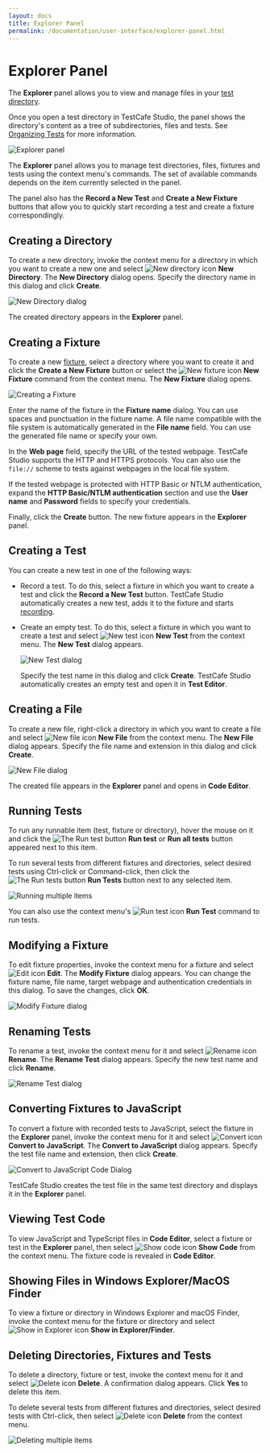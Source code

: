 ```yaml
---
layout: docs
title: Explorer Panel
permalink: /documentation/user-interface/explorer-panel.html
---
```

# Explorer Panel

The **Explorer** panel allows you to view and manage files in your [test directory](../working-with-testcafe-studio/organizing-tests.md#test-directory).

Once you open a test directory in TestCafe Studio, the panel shows the directory's content as a tree of subdirectories, files and tests. See [Organizing Tests](../working-with-testcafe-studio/organizing-tests.md) for more information.

![Explorer panel](../../images/working-with-testcafe-studio/explorer-panel.png)

The **Explorer** panel allows you to manage test directories, files, fixtures and tests using the context menu's commands. The set of available commands depends on the item currently selected in the panel.

The panel also has the **Record a New Test** and **Create a New Fixture** buttons that allow you to quickly start recording a test and create a fixture correspondingly.

## Creating a Directory

To create a new directory, invoke the context menu for a directory in which you want to create a new one and select ![New directory icon](../../images/user-interface/context-menu/new-directory.png) **New Directory**. The **New Directory** dialog opens. Specify the directory name in this dialog and click **Create**.

![New Directory dialog](../../images/user-interface/dialogs/new-directory-dialog.png)

The created directory appears in the **Explorer** panel.

## Creating a Fixture

To create a new [fixture](../working-with-testcafe-studio/recording-tests.md#creating-fixtures), select a directory where you want to create it and click the  **Create a New Fixture** button or select the ![New fixture icon](../../images/user-interface/context-menu/new-fixture.png) **New Fixture** command from the context menu. The **New Fixture** dialog opens.

![Creating a Fixture](../../images/user-interface/dialogs/new-fixture-dialog.png)

Enter the name of the fixture in the **Fixture name** dialog. You can use spaces and punctuation in the fixture name. A file name compatible with the file system is automatically generated in the **File name** field. You can use the generated file name or specify your own.

In the **Web page** field, specify the URL of the tested webpage. TestCafe Studio supports the HTTP and HTTPS protocols. You can also use the `file://` scheme to tests against webpages in the local file system.

If the tested webpage is protected with HTTP Basic or NTLM authentication, expand the **HTTP Basic/NTLM authentication** section and use the **User name** and **Password** fields to specify your credentials.

Finally, click the **Create** button. The new fixture appears in the **Explorer** panel.

## Creating a Test

You can create a new test in one of the following ways:

* Record a test. To do this, select a fixture in which you want to create a test and click the **Record a New Test** button. TestCafe Studio automatically creates a new test, adds it to the fixture and starts [recording](../working-with-testcafe-studio/recording-tests/README.md).

* Create an empty test. To do this, select a fixture in which you want to create a test and select ![New test icon](../../images/user-interface/context-menu/new-test.png) **New Test** from the context menu. The **New Test** dialog appears.

    ![New Test dialog](../../images/user-interface/dialogs/new-test-dialog.png)

    Specify the test name in this dialog and click **Create**. TestCafe Studio automatically creates an empty test and open it in **Test Editor**.

## Creating a File

To create a new file, right-click a directory in which you want to create a file and select ![New file icon](../../images/user-interface/context-menu/new-file.png) **New File** from the context menu. The **New File** dialog appears. Specify the file name and extension in this dialog and click **Create**.

![New File dialog](../../images/user-interface/dialogs/new-file-dialog.png)

The created file appears in the **Explorer** panel and opens in **Code Editor**.

## Running Tests

To run any runnable item (test, fixture or directory), hover the mouse on it and click the ![The Run test button](../../images/user-interface/context-menu/run-tests.png) **Run test** or **Run all tests** button appeared next to this item.

To run several tests from different fixtures and directories, select desired tests using Ctrl-click or Command-click, then click the ![The Run tests button](../../images/user-interface/context-menu/run-tests.png) **Run Tests** button next to any selected item.

![Running multiple items](../../images/user-interface/running-multiple-items.png)

You can also use the context menu's ![Run test icon](../../images/user-interface/context-menu/run-tests.png) **Run Test** command to run tests.

## Modifying a Fixture

To edit fixture properties, invoke the context menu for a fixture and select ![Edit icon](../../images/user-interface/context-menu/fixture-modify.png) **Edit**. The **Modify Fixture** dialog appears. You can change the fixture name, file name, target webpage and authentication credentials in this dialog. To save the changes, click **OK**.

![Modify Fixture dialog](../../images/user-interface/dialogs/modify-fixture-dialog.png)

## Renaming Tests

To rename a test, invoke the context menu for it and select ![Rename icon](../../images/user-interface/context-menu/rename.png) **Rename**. The **Rename Test** dialog appears. Specify the new test name and click **Rename**.

![Rename Test dialog](../../images/user-interface/dialogs/rename-test-dialog.png)

## Converting Fixtures to JavaScript

To convert a fixture with recorded tests to JavaScript, select the fixture in the **Explorer** panel, invoke the context menu for it and select ![Convert icon](../../images/user-interface/context-menu/convert.png) **Convert to JavaScript**. The **Convert to JavaScript** dialog appears. Specify the test file name and extension, then click **Create**.

![Convert to JavaScript Code Dialog](../../images//user-interface/dialogs/convert-dialog.png)

TestCafe Studio creates the test file in the same test directory and displays it in the **Explorer** panel.

## Viewing Test Code

To view JavaScript and TypeScript files in **Code Editor**, select a fixture or test in the **Explorer** panel, then select ![Show code icon](../../images/user-interface/context-menu/show-code.png) **Show Code** from the context menu. The fixture code is revealed in **Code Editor**.

## Showing Files in Windows Explorer/MacOS Finder

To view a fixture or directory in Windows Explorer and macOS Finder, invoke the context menu for the fixture or directory and select ![Show in Explorer icon](../../images/user-interface/context-menu/show-in-explorer.png) **Show in Explorer/Finder**.

## Deleting Directories, Fixtures and Tests

To delete a directory, fixture or test, invoke the context menu for it and select ![Delete icon](../../images/user-interface/context-menu/delete.png) **Delete**. A confirmation dialog appears. Click **Yes** to delete this item.

To delete several tests from different fixtures and directories, select desired tests with Ctrl-click, then select ![Delete icon](../../images/user-interface/context-menu/delete.png) **Delete** from the context menu.

![Deleting multiple items](../../images//user-interface/deleting-multiple-items.png)